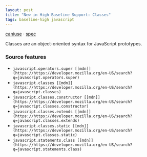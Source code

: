 ```yaml
---
layout: post
title: "New in High Baseline Support: Classes"
tags: baseline-high javascript
---
```


[caniuse](https://caniuse.com/?search=class-syntax) · [spec](https://tc39.es/ecma262/multipage/ecmascript-language-functions-and-classes.html#sec-class-definitions)

Classes are an object-oriented syntax for JavaScript prototypes.

### Source features

- ``javascript.operators.super [[mdn]](https://https://developer.mozilla.org/en-US/search?q=javascript.operators.super)``
- ``javascript.classes [[mdn]](https://https://developer.mozilla.org/en-US/search?q=javascript.classes)``
- ``javascript.classes.constructor [[mdn]](https://https://developer.mozilla.org/en-US/search?q=javascript.classes.constructor)``
- ``javascript.classes.extends [[mdn]](https://https://developer.mozilla.org/en-US/search?q=javascript.classes.extends)``
- ``javascript.classes.static [[mdn]](https://https://developer.mozilla.org/en-US/search?q=javascript.classes.static)``
- ``javascript.statements.class [[mdn]](https://https://developer.mozilla.org/en-US/search?q=javascript.statements.class)``
